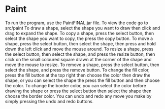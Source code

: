 # Paint
To run the program, use the PaintFINAL.jar file.
To view the code go to src/paint 
To draw a shape, select the shape you want to draw then click and drag to expand the shape.
To copy a shape, press the select button, then select the shape you want to copy, the press the copy button.
To move a shape, press the select button, then select the shape, then press and hold down the left click and move the mouse around.
To resize a shape, press the select button, then select the shape, and press the resize button, then click on the small coloured square drawn at the corner of the shape and move the mouse to resize.
To remove a shape, press the select button, then select the shape, and press the remove button.
To change the fill color, press the fill button at the top right then choose the color then draw the shape, or you can select the shape the press the fill button and then choose the color.
To change the border color, you can select the color before drawing the shape or press the select button then select the shape then choose the border color.
You can undo and redo any move you make by simply pressing the undo and redo buttons.
